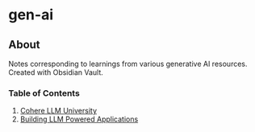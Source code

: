# gen-ai

## About
Notes corresponding to learnings from various generative AI resources. Created with Obsidian Vault.
### Table of Contents
1. [Cohere LLM University](https://cohere.com/llmu)
2. [Building LLM Powered Applications](https://learning.oreilly.com/library/view/building-llm-powered/9781835462317/)